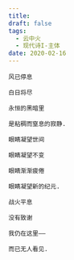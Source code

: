 ```yaml
---
title: 
draft: false
tags:
  - 云中火
  - 现代诗I-主体
date: 2020-02-16
---
```

	
	风已停息
	
	白日将尽
	
	永恒的黑暗里
	
	是粘稠而窒息的寂静.
	
	眼睛凝望世间
	
	眼睛凝望不变
	
	眼睛渐渐疲倦
	
	眼睛凝望新的纪元.
	
	战火平息
	
	没有致谢
	
	我仍在这里——
	
	而已无人看见.
	
